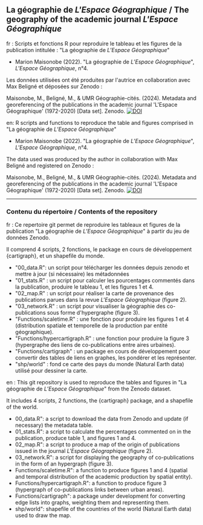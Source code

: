 ## La géographie de _L'Espace Géographique_ / The geography of the academic journal _L'Espace Géographique_

fr : Scripts et fonctions R pour reproduire le tableau et les figures de la publication intitulée : "La géographie de _L’Espace Géographique_"

- Marion Maisonobe (2022). "La géographie de _L’Espace Géographique_", _L'Espace Géographique_, n°4.

Les données utilisées ont été produites par l'autrice en collaboration avec Max Beligné et déposées sur Zenodo :

Maisonobe, M., Beligné, M., & UMR Géographie-cités. (2024). Metadata and georeferencing of the publications in the academic journal 'L'Espace Géographique' (1972-2020) [Data set]. Zenodo. [![DOI](https://zenodo.org/badge/DOI/10.5281/zenodo.14039283.svg)](https://doi.org/10.5281/zenodo.14039283)

en: R scripts and functions to reproduce the table and figures comprised in "La géographie de _L’Espace Géographique_"

- Marion Maisonobe (2022). "La géographie de _L’Espace Géographique_", _L'Espace Géographique_, n°4.

The data used was produced by the author in collaboration with Max Beligné and registered on Zenodo :

Maisonobe, M., Beligné, M., & UMR Géographie-cités. (2024). Metadata and georeferencing of the publications in the academic journal 'L'Espace Géographique' (1972-2020) [Data set]. Zenodo. [![DOI](https://zenodo.org/badge/DOI/10.5281/zenodo.14039283.svg)](https://doi.org/10.5281/zenodo.14039283)

-------------------------------------------------------------------------------------------------------------------------
### Contenu du répertoire / Contents of the repository

fr : Ce repertoire git permet de reproduire les tableaux et figures de la publication "La géographie de _L’Espace Géographique_" à partir du jeu de données Zenodo.

Il comprend 4 scripts, 2 fonctions, le package en cours de développement {cartigraph}, et un shapefile du monde.

- "00_data.R": un script pour télécharger les données depuis zenodo et mettre à jour (si nécessaire) les métadonnées
- "01_stats.R" : un script pour calculer les pourcentages commentés dans la publication, produire le tableau 1, et les figures 1 et 4.
- "02_map.R" : un script pour réaliser la carte de provenance des publications parues dans la revue _L'Espace Géographique_ (figure 2).
- "03_network.R" : un script pour visualiser la géographie des co-publications sous forme d'hypergraphe (figure 3).
- "Functions/scaletime.R" : une fonction pour produire les figures 1 et 4 (distribution spatiale et temporelle de la production par entité géographique).
- "Functions/hypercartigraph.R" : une fonction pour produire la figure 3 (hypergraphe des liens de co-publications entre aires urbaines).
- "Functions/cartigraph" : un package en cours de développement pour convertir des tables de liens en graphes, les pondérer et les représenter.
- "shp/world" : fond ce carte des pays du monde (Natural Earth data) utilisé pour dessiner la carte.

en : This git repository is used to reproduce the tables and figures in "La géographie de _L’Espace Géographique_" from the Zenodo dataset.

It includes 4 scripts, 2 functions, the {cartigraph} package, and a shapefile of the world.

- 00_data.R": a script to download the data from Zenodo and update (if necessary) the metadata table.
- 01_stats.R": a script to calculate the percentages commented on in the publication, produce table 1, and figures 1 and 4.
- 02_map.R": a script to produce a map of the origin of publications issued in the journal _L'Espace Géographique_ (figure 2).
- 03_network.R": a script for displaying the geography of co-publications in the form of an hypergraph (figure 3).
- Functions/scaletime.R": a function to produce figures 1 and 4 (spatial and temporal distribution of the academic production by spatial entity).
- Functions/hypercartigraph.R": a function to produce figure 3 (hypergraph of co-publications links between urban areas).
- Functions/cartigraph": a package under development for converting edge lists into graphs, weighting them and representing them.
- shp/world": shapefile of the countries of the world (Natural Earth data) used to draw the map.
